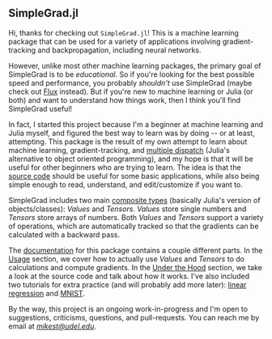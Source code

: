 ## SimpleGrad.jl

Hi, thanks for checking out `SimpleGrad.jl`! This is a machine learning package that can be used for a variety of applications involving gradient-tracking and backpropagation, including neural networks. 

However, unlike most other machine learning packages, the primary goal of SimpleGrad is to be *educational*. So if you're looking for the best possible speed and performance, you probably *shouldn't* use SimpleGrad (maybe check out [Flux](https://fluxml.ai/) instead). But if you're new to machine learning or Julia (or both) and want to understand how things work, then I think you'll find SimpleGrad useful! 

In fact, I started this project because I'm a beginner at machine learning and Julia myself, and figured the best way to learn was by doing -- or at least, attempting. This package is the result of my own attempt to learn about machine learning, gradient-tracking, and [multiple dispatch](https://docs.julialang.org/en/v1/manual/methods/) (Julia's alternative to object oriented programming), and my hope is that it will be useful for other beginners who are trying to learn. The idea is that the [source code](https://github.com/mikesaint-antoine/SimpleGrad.jl/blob/main/src/SimpleGrad.jl) should be useful for some basic applications, while also being simple enough to read, understand, and edit/customize if you want to.

SimpleGrad includes two main [composite types](https://docs.julialang.org/en/v1/manual/types/#Composite-Types) (basically Julia's version of objects/classes): *Values* and *Tensors*. *Values* store single numbers and *Tensors* store arrays of numbers. Both *Values* and *Tensors* support a variety of operations, which are automatically tracked so that the gradients can be calculated with a backward pass.

The [documentation](https://mikesaint-antoine.github.io/SimpleGrad.jl) for this package contains a couple different parts. In the [Usage](https://mikesaint-antoine.github.io/SimpleGrad.jl/usage/) section, we cover how to actually use *Values* and *Tensors* to do calculations and compute gradients. In the [Under the Hood](https://mikesaint-antoine.github.io/SimpleGrad.jl/under_the_hood/) section, we take a look at the source code and talk about how it works. I've also included two tutorials for extra practice (and will probably add more later): [linear regression](https://mikesaint-antoine.github.io/SimpleGrad.jl/tutorials/linear_regression/) and [MNIST](https://mikesaint-antoine.github.io/SimpleGrad.jl/tutorials/mnist/).

By the way, this project is an ongoing work-in-progress and I'm open to suggestions, criticisms, questions, and pull-requests. You can reach me by email at *mikest@udel.edu*.